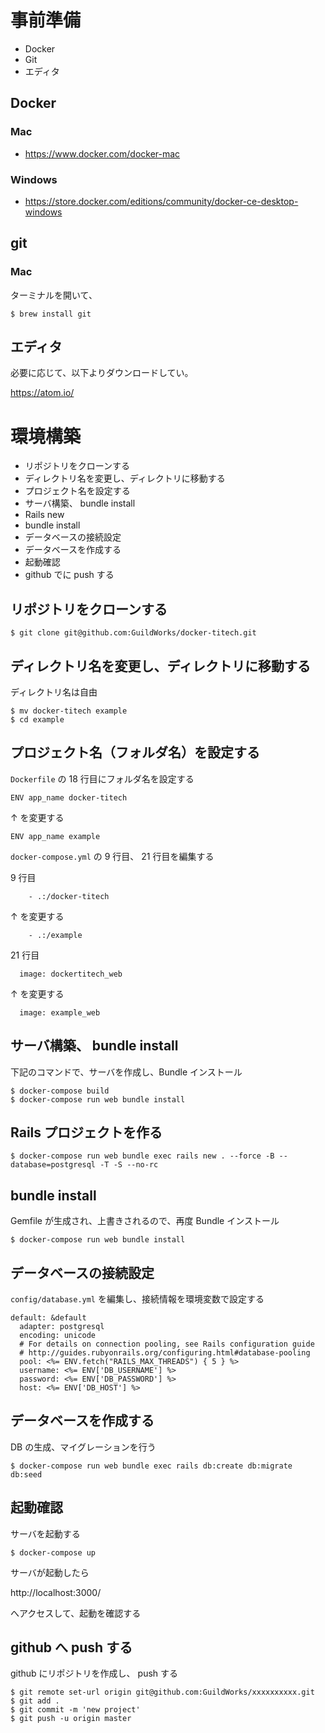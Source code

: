 # 事前準備

 * Docker
 * Git
 * エディタ

## Docker

### Mac
* https://www.docker.com/docker-mac

### Windows
* https://store.docker.com/editions/community/docker-ce-desktop-windows

## git

### Mac

ターミナルを開いて、

```
$ brew install git
```

## エディタ

必要に応じて、以下よりダウンロードしてい。

https://atom.io/


# 環境構築

* リポジトリをクローンする
* ディレクトリ名を変更し、ディレクトリに移動する
* プロジェクト名を設定する
* サーバ構築、 bundle install
* Rails new
* bundle install
* データベースの接続設定
* データベースを作成する
* 起動確認
* github でに push する

## リポジトリをクローンする

```
$ git clone git@github.com:GuildWorks/docker-titech.git
```

## ディレクトリ名を変更し、ディレクトリに移動する
ディレクトリ名は自由

```
$ mv docker-titech example
$ cd example
```

## プロジェクト名（フォルダ名）を設定する
`Dockerfile` の 18 行目にフォルダ名を設定する

```
ENV app_name docker-titech
```

↑ を変更する

```
ENV app_name example
```

`docker-compose.yml` の 9 行目、 21 行目を編集する

9 行目
```
    - .:/docker-titech
```

↑ を変更する

```
    - .:/example
```

21 行目

```
  image: dockertitech_web
```

↑ を変更する

```
  image: example_web
```

## サーバ構築、 bundle install
下記のコマンドで、サーバを作成し、Bundle インストール

```
$ docker-compose build
$ docker-compose run web bundle install
```

## Rails プロジェクトを作る

```
$ docker-compose run web bundle exec rails new . --force -B --database=postgresql -T -S --no-rc
```

## bundle install
Gemfile が生成され、上書きされるので、再度 Bundle インストール

```
$ docker-compose run web bundle install
```

## データベースの接続設定
`config/database.yml` を編集し、接続情報を環境変数で設定する

```
default: &default
  adapter: postgresql
  encoding: unicode
  # For details on connection pooling, see Rails configuration guide
  # http://guides.rubyonrails.org/configuring.html#database-pooling
  pool: <%= ENV.fetch("RAILS_MAX_THREADS") { 5 } %>
  username: <%= ENV['DB_USERNAME'] %>
  password: <%= ENV['DB_PASSWORD'] %>
  host: <%= ENV['DB_HOST'] %>
```

## データベースを作成する

DB の生成、マイグレーションを行う

```
$ docker-compose run web bundle exec rails db:create db:migrate db:seed
```

## 起動確認

サーバを起動する

```
$ docker-compose up
```

サーバが起動したら

http://localhost:3000/

へアクセスして、起動を確認する

## github へ push する
github にリポジトリを作成し、 push する

```
$ git remote set-url origin git@github.com:GuildWorks/xxxxxxxxxx.git
$ git add .
$ git commit -m 'new project'
$ git push -u origin master
```
